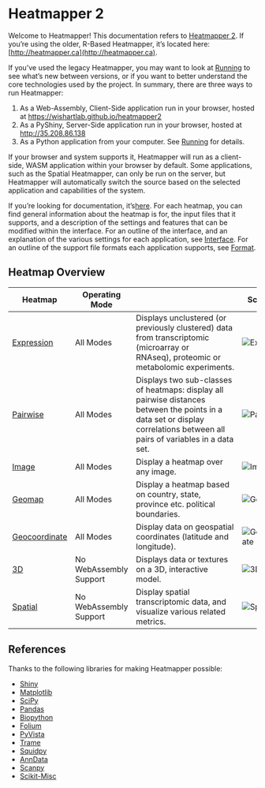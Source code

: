 # Heatmapper 2

Welcome to Heatmapper! This documentation refers to [Heatmapper 2](https://wishartlab.github.io/heatmapper2). If you’re using the older, R-Based Heatmapper, it’s located here: [http://heatmapper.ca](http://heatmapper.ca).

If you’ve used the legacy Heatmapper, you may want to look at [Running](https://github.com/WishartLab/heatmapper2/wiki/Running) to see what’s new between versions, or if you want to better understand the core technologies used by the project. In summary, there are three ways to run Heatmapper:
1. As a Web-Assembly, Client-Side application run in your browser, hosted at https://wishartlab.github.io/heatmapper2
2. As a PyShiny, Server-Side application run in your browser, hosted at http://35.208.86.138
3. As a Python application from your computer. See [Running](https://github.com/WishartLab/heatmapper2/wiki/Running) for details.

If your browser and system supports it, Heatmapper will run as a client-side, WASM application within your browser by default. Some applications, such as the Spatial Heatmapper, can only be run on the server, but Heatmapper will automatically switch the source based on the selected application and capabilities of the system.

If you’re looking for documentation, it’s[here](https://github.com/WishartLab/heatmapper2/wiki). For each heatmap, you can find general information about the heatmap is for, the input files that it supports, and a description of the settings and features that can be modified within the interface. For an outline of the interface, and an explanation of the various settings for each application, see [Interface](https://github.com/WishartLab/heatmapper2/wiki/Interface). For an outline of the support file formats each application supports, see [Format](https://github.com/WishartLab/heatmapper2/wiki/Format).

## Heatmap Overview

| Heatmap                                                                                 | Operating Mode         |                                                                                                                                                                             | Screenshot                                                                                |
| --------------------------------------------------------------------------------------- | ---------------------- | --------------------------------------------------------------------------------------------------------------------------------------------------------------------------- | ----------------------------------------------------------------------------------------- |
| [Expression](https://wishartlab.github.io/heatmapper2/expression/site/index.html)       | All Modes              | Displays unclustered (or previously clustered) data from transcriptomic (microarray or RNAseq), proteomic or metabolomic experiments.                                       | ![Expression](https://github.com/WishartLab/heatmapper2/wiki/assets/Expression.png)       |
| [Pairwise](https://wishartlab.github.io/heatmapper2/pairwise/site/index.html)           | All Modes              | Displays two sub-classes of heatmaps: display all pairwise distances between the points in a data set or display correlations between all pairs of variables in a data set. | ![Pairwise](https://github.com/WishartLab/heatmapper2/wiki/assets/Pairwise.png)           |
| [Image](https://wishartlab.github.io/heatmapper2/image/site/index.html)                 | All Modes              | Display a heatmap over any image.                                                                                                                                           | ![Image](https://github.com/WishartLab/heatmapper2/wiki/assets/Image.png)                 |
| [Geomap](https://wishartlab.github.io/heatmapper2/geomap/site/index.html)               | All Modes              | Display a heatmap based on country, state, province etc. political boundaries.                                                                                              | ![Geomap](https://github.com/WishartLab/heatmapper2/wiki/assets/Geomap.png)               |
| [Geocoordinate](https://wishartlab.github.io/heatmapper2/geocoordinate/site/index.html) | All Modes              | Display data on geospatial coordinates (latitude and longitude).                                                                                                            | ![Geocoordinate](https://github.com/WishartLab/heatmapper2/wiki/assets/Geocoordinate.png) |
| [3D](http://35.208.86.138:8005)                                                         | No WebAssembly Support | Displays data or textures on a 3D, interactive model.                                                                                                                       | ![3D](https://github.com/WishartLab/heatmapper2/wiki/assets/3D.png)                       |
| [Spatial](http://35.208.86.138:8006)                                                    | No WebAssembly Support | Display spatial transcriptomic data, and visualize various related metrics.                                                                                                 | ![Spatial](https://github.com/WishartLab/heatmapper2/wiki/assets/Spatial.png)             |

## References

Thanks to the following libraries for making Heatmapper possible:
* [Shiny](https://shiny.posit.co/py/)
* [Matplotlib](https://matplotlib.org/)
* [SciPy](https://scipy.org/)
* [Pandas](https://pandas.pydata.org/)
* [Biopython](https://biopython.org/)
* [Folium](https://python-visualization.github.io/folium/latest/)
* [PyVista](https://pyvista.org/)
* [Trame](https://kitware.github.io/trame/)
* [Squidpy](https://squidpy.readthedocs.io/en/stable/#)
* [AnnData](https://anndata.readthedocs.io/en/latest/)
* [Scanpy](https://scanpy.readthedocs.io/en/stable/)
* [Scikit-Misc](https://has2k1.github.io/scikit-misc/stable/)

